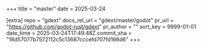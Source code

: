 +++
title = "master"
date = 2025-03-24

[extra]
repo = "gdext"
docs_rel_url = "gdext/master/godot"
pr_url = "https://github.com/godot-rust/gdext"
pr_author = ""
sort_key = 9999-01-01
date_time = 2025-03-24T17:49:48Z
commit_sha = "18d57077b7572112c5c13687cccefd707fd166d6"
+++


